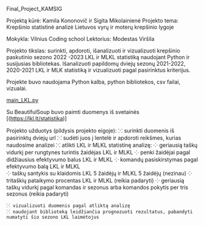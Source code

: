 Final_Project_KAMSIG

Projektą kūrė: Kamila Kononovič ir Sigita Mikolainienė
Projekto tema: Krepšinio statistinė analizė Lietuvos vyrų ir moterų krepšinio lygoje

Mokykla: Vilnius Coding school
Lektorius: Modestas Viršila


Projekto tikslas: surinkti, apdoroti, išanalizuoti ir vizualizuoti krepšinio paskutinio sezono 2022 -2023 LKL ir MLKL
statistiką naudojant Python ir susijusias bibliotekas. Išanalizuoti papildomų dviejų sezonų 2021-2022, 2020-2021 LKL ir
MLK  statistiką ir vizualizuoti pagal pasirinktus kriterijus.

Projekte buvo naudojama Python kalba, python bibliotekos, csv failai, vizualai.

[main_LKL.py](main_LKL.py)

Su BeautifulSoup buvo paimti duomenys iš svetainės [(https://lkl.lt/statistika)] 


Projekto užduotys (pildysis projekto eigoje):
    ⁙ surinkti duomenis iš pasirinktų dviejų url
    ⁙ sudėti juos į lentelė ir apdoroti reikšmes, kurias naudosime analizei
    ⁙ atlikti LKL ir MLKL  statistinę analizę:
        ⁘ geriausią taškų vidurkį per rungtynes turintis žaidėjas LKL ir MLKL
        ⁘ penki žaidėjai pagal didžiausius efektyvumo balus LKL ir MLKL 
        ⁘ komandų pasiskirstymas pagal efektyvumo balą LKL ir MLKL     
        ⁘ taškų santykis su klaidomis LKL 5 žaidėjų ir MLKL 5 žaidėjų (nezinau)
        ⁘ tritaškių pataikymo procentas LKL ir MLKL (reikia padaryti)
        ⁘ geriausią taškų vidurkį pagal komandas ir sezonus  arba komandos 
pokytis per tris sezonus (reikia padaryti)

    ⁙ vizualizuoti duomenis pagal atliktą analizę
    ⁙ naudojant biblioteką leidžiančia prognozuoti rezultatus, pabandyti numatyti šio sezono LKL laimėtojus  

